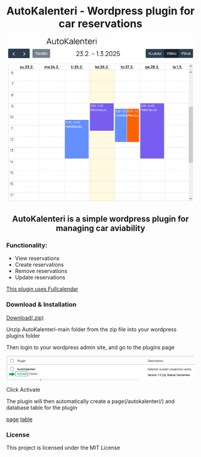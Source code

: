 <h1 align="center"> AutoKalenteri - Wordpress plugin for car reservations </h1>

<p align="center"><img src="github/kalenteri.png"/></p>

<h2 align="center"> AutoKalenteri is a simple wordpress plugin for managing car aviability </h2>

<h3> Functionality: </h3>
<ul>
  <li>View reservations</li>
  <li>Create reservations</li>
  <li>Remove reservations</li>
  <li>Update reservations</li>
</ul>

<a href="https://fullcalendar.io/"> This plugin uses Fullcalendar </a>

<h3> Download & Installation </h3>
<a href="https://codeload.github.com/nesterinen/AutoKalenteri/zip/refs/heads/main"> Download(.zip) </a>
<p>Unzip AutoKalenteri-main folder from the zip file into your wordpress plugins folder</p>
<p>Then login to your wordpress admin site, and go to the plugins page</p>
<img src="github/wppluginmarked.png"/>
<p>Click Activate</p>
<p>The plugin will then automatically create a page(/autokalenteri/) and database table for the plugin</p>
<a href="github/wppages.png">page</a>
<a href="github/table.png">table</a>

<h3>License</h3>
This project is licensed under the MIT License